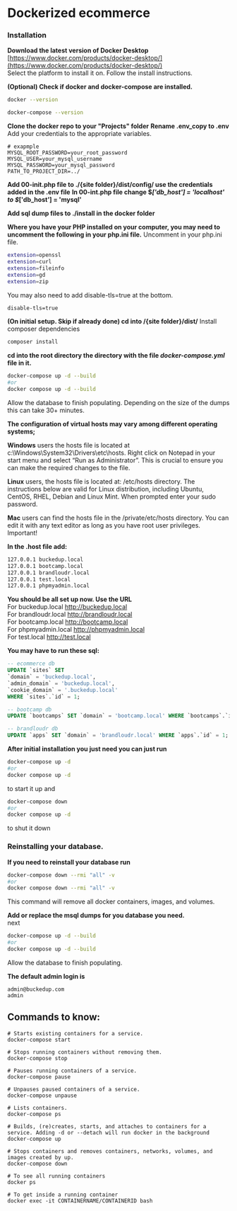 # Dockerized ecommerce   

### Installation  
**Download the latest version of Docker Desktop**
[https://www.docker.com/products/docker-desktop/](https://www.docker.com/products/docker-desktop/)  
Select the platform to install it on. Follow the install instructions.

**(Optional) Check if docker and docker-compose are installed.**  
```bash
docker --version
```
```bash
docker-compose --version
```
**Clone the docker repo to your "Projects" folder**
**Rename .env_copy to .env**  
Add your credentials to the appropriate variables.
```.env
# exapmple
MYSQL_ROOT_PASSWORD=your_root_password
MYSQL_USER=your_mysql_username
MYSQL_PASSWORD=your_mysql_password
PATH_TO_PROJECT_DIR=../
```  

**Add 00-init.php file to ./{site folder}/dist/config/ use the credentials added in the .env file**
**In 00-int.php file change $_['db_host'] = 'localhost' to $_['db_host'] = 'mysql'**

**Add sql dump files to ./install in the docker folder**  

**Where you have your PHP installed on your computer, you may need to uncomment the following in your php.ini file.** 
Uncomment in your php.ini file.
```bash
extension=openssl
extension=curl
extension=fileinfo
extension=gd
extension=zip
```

You may also need to add disable-tls=true at the bottom.
```bash
disable-tls=true
```

**(On initial setup. Skip if already done) cd into /{site folder}/dist/**
Install composer dependencies 
```bash
composer install
```

**cd into the root directory the directory with the file _docker-compose.yml_ file in it.**  
```bash
docker-compose up -d --build
#or 
docker compose up -d --build
```
Allow the database to finish populating. Depending on the size of the dumps this can take 30+ minutes.

**The configuration of virtual hosts may vary among different operating systems;**

**Windows** users the hosts file is located at c:\Windows\System32\Drivers\etc\hosts. Right click on Notepad in your start menu and select “Run as Administrator”. This is crucial to ensure you can make the required changes to the file.  

**Linux** users, the hosts file is located at: /etc/hosts directory. The instructions below are valid for Linux distribution, including Ubuntu, CentOS, RHEL, Debian and Linux Mint. When prompted enter your sudo password.  

**Mac** users can find the hosts file in the /private/etc/hosts directory. You can edit it with any text editor as long as you have root user privileges. Important!  

**In the .host file add:**
```bash
127.0.0.1 buckedup.local
127.0.0.1 bootcamp.local
127.0.0.1 brandloudr.local
127.0.0.1 test.local
127.0.0.1 phpmyadmin.local
```
**You should be all set up now. Use the URL**  
For buckedup.local http://buckedup.local  
For brandloudr.local http://brandloudr.local  
For bootcamp.local http://bootcamp.local  
For phpmyadmin.local http://phpmyadmin.local  
For test.local http://test.local 

**You may have to run these sql:**

```sql
-- ecommerce db
UPDATE `sites` SET 
`domain` = 'buckedup.local', 
`admin_domain` = 'buckedup.local', 
`cookie_domain` = '.buckedup.local' 
WHERE `sites`.`id` = 1;

-- bootcamp db
UPDATE `bootcamps` SET `domain` = 'bootcamp.local' WHERE `bootcamps`.`id` = 1;

-- brandloudr db
UPDATE `apps` SET `domain` = 'brandloudr.local' WHERE `apps`.`id` = 1;

```


**After initial installation you just need you can just run**  
```bash
docker-compose up -d
#or 
docker compose up -d
```
to start it up and

```bash
docker-compose down
#or 
docker compose up -d
```
to shut it down

### Reinstalling your database.   
**If you need to reinstall your database run**
```bash
docker-compose down --rmi "all" -v
#or 
docker compose down --rmi "all" -v
```  
This command will remove all docker containers, images, and volumes.  

**Add or replace the msql dumps for you database you need.**  
next  
```bash
docker-compose up -d --build
#or 
docker compose up -d --build
```
Allow the database to finish populating.  

**The default admin login is**
```
admin@buckedup.com
admin
```

## Commands to know:
```
# Starts existing containers for a service.
docker-compose start

# Stops running containers without removing them.
docker-compose stop

# Pauses running containers of a service.
docker-compose pause

# Unpauses paused containers of a service.
docker-compose unpause

# Lists containers.
docker-compose ps

# Builds, (re)creates, starts, and attaches to containers for a service. Adding -d or --detach will run docker in the background
docker-compose up

# Stops containers and removes containers, networks, volumes, and images created by up.
docker-compose down

# To see all running containers
docker ps

# To get inside a running container
docker exec -it CONTAINERNAME/CONTAINERID bash
```